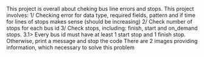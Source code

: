 This project is overall about cheking bus line errors and stops.
This project involves:
1/ Checking error for data type, required fields, pattern and if time for lines of stops makes sense (should be increasing)
2/ Check number of stops for each bus id
3/ Check stops, including: finish, start and on_demand stops.
3.1> Every bus id must have at least 1 start stop and 1 finish stop. Otherwise, print a message and stop the code
There are 2 images providing information, which necessary to solve this problem
